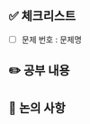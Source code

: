 ## ✅ 체크리스트

<!-- 푼 문제들을 체크해주세요 -->

- [ ] 문제 번호 : 문제명

## ✏️ 공부 내용

<!-- 새롭게 알게 된 내용이나 공부한 내용을 정리해주세요 -->

## 💬 논의 사항

<!-- 논의하고 싶은 사항이나 기타 내용이 있다면 작성해주세요 -->
